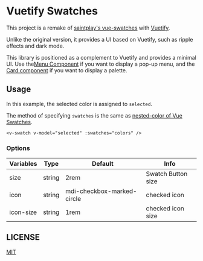 # Vuetify Swatches

This project is a remake of [saintplay's vue-swatches](https://saintplay.github.io/vue-swatches/) with [Vuetify](https://vuetifyjs.com/).

Unlike the original version, it provides a UI based on Vuetify, such as ripple effects and dark mode.

This library is positioned as a complement to Vuetify and provides a minimal UI. Use the[Menu Component](https://vuetifyjs.com/components/menus/) if you want to display a pop-up menu, and the [Card component](https://vuetifyjs.com/components/cards/) if you want to display a palette.

## Usage

In this example, the selected color is assigned to `selected`.

The method of specifying `swatches` is the same as [nested-color of Vue Swatches](https://saintplay.github.io/vue-swatches/examples/#nested-colors).

```vue
<v-swatch v-model="selected" :swatches="colors" />
```

### Options

| Variables | Type   | Default                    | Info               |
| --------- | ------ | -------------------------- | ------------------ |
| size      | string | 2rem                       | Swatch Button size |
| icon      | string | mdi-checkbox-marked-circle | checked icon       |
| icon-size | string | 1rem                       | checked icon size  |

## LICENSE

[MIT](LICENSE)
